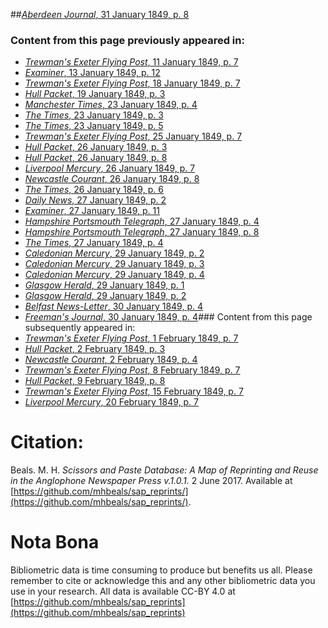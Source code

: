 ##[*Aberdeen Journal*, 31 January 1849, p. 8](https://mhbeals.github.io/sap_html/Aberdeen-Journal/Aberdeen-Journal-31-January-1849-p-8)

### Content from this page previously appeared in:
+ [*Trewman's Exeter Flying Post*, 11 January 1849, p. 7](https://mhbeals.github.io/sap_html/Trewman's-Exeter-Flying-Post/Trewman's-Exeter-Flying-Post-11-January-1849-p-7)
+ [*Examiner*, 13 January 1849, p. 12](https://mhbeals.github.io/sap_html/Examiner/Examiner-13-January-1849-p-12)
+ [*Trewman's Exeter Flying Post*, 18 January 1849, p. 7](https://mhbeals.github.io/sap_html/Trewman's-Exeter-Flying-Post/Trewman's-Exeter-Flying-Post-18-January-1849-p-7)
+ [*Hull Packet*, 19 January 1849, p. 3](https://mhbeals.github.io/sap_html/Hull-Packet/Hull-Packet-19-January-1849-p-3)
+ [*Manchester Times*, 23 January 1849, p. 4](https://mhbeals.github.io/sap_html/Manchester-Times/Manchester-Times-23-January-1849-p-4)
+ [*The Times*, 23 January 1849, p. 3](https://mhbeals.github.io/sap_html/The-Times/The-Times-23-January-1849-p-3)
+ [*The Times*, 23 January 1849, p. 5](https://mhbeals.github.io/sap_html/The-Times/The-Times-23-January-1849-p-5)
+ [*Trewman's Exeter Flying Post*, 25 January 1849, p. 7](https://mhbeals.github.io/sap_html/Trewman's-Exeter-Flying-Post/Trewman's-Exeter-Flying-Post-25-January-1849-p-7)
+ [*Hull Packet*, 26 January 1849, p. 3](https://mhbeals.github.io/sap_html/Hull-Packet/Hull-Packet-26-January-1849-p-3)
+ [*Hull Packet*, 26 January 1849, p. 8](https://mhbeals.github.io/sap_html/Hull-Packet/Hull-Packet-26-January-1849-p-8)
+ [*Liverpool Mercury*, 26 January 1849, p. 7](https://mhbeals.github.io/sap_html/Liverpool-Mercury/Liverpool-Mercury-26-January-1849-p-7)
+ [*Newcastle Courant*, 26 January 1849, p. 8](https://mhbeals.github.io/sap_html/Newcastle-Courant/Newcastle-Courant-26-January-1849-p-8)
+ [*The Times*, 26 January 1849, p. 6](https://mhbeals.github.io/sap_html/The-Times/The-Times-26-January-1849-p-6)
+ [*Daily News*, 27 January 1849, p. 2](https://mhbeals.github.io/sap_html/Daily-News/Daily-News-27-January-1849-p-2)
+ [*Examiner*, 27 January 1849, p. 11](https://mhbeals.github.io/sap_html/Examiner/Examiner-27-January-1849-p-11)
+ [*Hampshire Portsmouth Telegraph*, 27 January 1849, p. 4](https://mhbeals.github.io/sap_html/Hampshire-Portsmouth-Telegraph/Hampshire-Portsmouth-Telegraph-27-January-1849-p-4)
+ [*Hampshire Portsmouth Telegraph*, 27 January 1849, p. 8](https://mhbeals.github.io/sap_html/Hampshire-Portsmouth-Telegraph/Hampshire-Portsmouth-Telegraph-27-January-1849-p-8)
+ [*The Times*, 27 January 1849, p. 4](https://mhbeals.github.io/sap_html/The-Times/The-Times-27-January-1849-p-4)
+ [*Caledonian Mercury*, 29 January 1849, p. 2](https://mhbeals.github.io/sap_html/Caledonian-Mercury/Caledonian-Mercury-29-January-1849-p-2)
+ [*Caledonian Mercury*, 29 January 1849, p. 3](https://mhbeals.github.io/sap_html/Caledonian-Mercury/Caledonian-Mercury-29-January-1849-p-3)
+ [*Caledonian Mercury*, 29 January 1849, p. 4](https://mhbeals.github.io/sap_html/Caledonian-Mercury/Caledonian-Mercury-29-January-1849-p-4)
+ [*Glasgow Herald*, 29 January 1849, p. 1](https://mhbeals.github.io/sap_html/Glasgow-Herald/Glasgow-Herald-29-January-1849-p-1)
+ [*Glasgow Herald*, 29 January 1849, p. 2](https://mhbeals.github.io/sap_html/Glasgow-Herald/Glasgow-Herald-29-January-1849-p-2)
+ [*Belfast News-Letter*, 30 January 1849, p. 4](https://mhbeals.github.io/sap_html/Belfast-News-Letter/Belfast-News-Letter-30-January-1849-p-4)
+ [*Freeman's Journal*, 30 January 1849, p. 4](https://mhbeals.github.io/sap_html/Freeman's-Journal/Freeman's-Journal-30-January-1849-p-4)### Content from this page subsequently appeared in:
+ [*Trewman's Exeter Flying Post*, 1 February 1849, p. 7](https://mhbeals.github.io/sap_html/Trewman's-Exeter-Flying-Post/Trewman's-Exeter-Flying-Post-1-February-1849-p-7)
+ [*Hull Packet*, 2 February 1849, p. 3](https://mhbeals.github.io/sap_html/Hull-Packet/Hull-Packet-2-February-1849-p-3)
+ [*Newcastle Courant*, 2 February 1849, p. 4](https://mhbeals.github.io/sap_html/Newcastle-Courant/Newcastle-Courant-2-February-1849-p-4)
+ [*Trewman's Exeter Flying Post*, 8 February 1849, p. 7](https://mhbeals.github.io/sap_html/Trewman's-Exeter-Flying-Post/Trewman's-Exeter-Flying-Post-8-February-1849-p-7)
+ [*Hull Packet*, 9 February 1849, p. 8](https://mhbeals.github.io/sap_html/Hull-Packet/Hull-Packet-9-February-1849-p-8)
+ [*Trewman's Exeter Flying Post*, 15 February 1849, p. 7](https://mhbeals.github.io/sap_html/Trewman's-Exeter-Flying-Post/Trewman's-Exeter-Flying-Post-15-February-1849-p-7)
+ [*Liverpool Mercury*, 20 February 1849, p. 7](https://mhbeals.github.io/sap_html/Liverpool-Mercury/Liverpool-Mercury-20-February-1849-p-7)
                    
# Citation: 

Beals. M. H. *Scissors and Paste Database: A Map of Reprinting and Reuse in the Anglophone Newspaper Press v.1.0.1.* 2 June 2017. Available at [https://github.com/mhbeals/sap_reprints/](https://github.com/mhbeals/sap_reprints/). 
                    
# Nota Bona

Bibliometric data is time consuming to produce but benefits us all. Please remember to cite or acknowledge this and any other bibliometric data you use in your research. All data is available CC-BY 4.0 at [https://github.com/mhbeals/sap_reprints](https://github.com/mhbeals/sap_reprints)